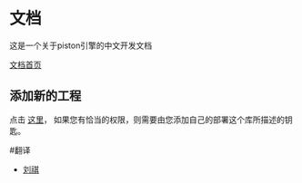 # 文档
这是一个关于piston引擎的中文开发文档

[文档首页](http://docs.piston.rs)

## 添加新的工程

点击 [这里](https://github.com/kmcallister/travis-doc-upload/blob/master/README.md)，
如果您有恰当的权限，则需要由您添加自己的部署这个库所描述的钥匙。

#翻译
- [刘祺](https://github.com/3442853561)
